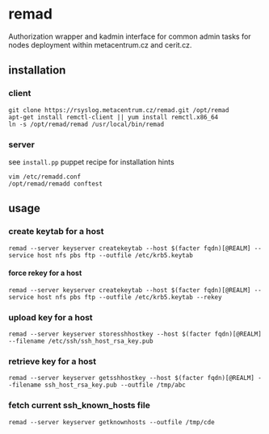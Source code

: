 # remad

Authorization wrapper and kadmin interface for common admin tasks for nodes
deployment within metacentrum.cz and cerit.cz.

## installation

### client
```
git clone https://rsyslog.metacentrum.cz/remad.git /opt/remad
apt-get install remctl-client || yum install remctl.x86_64
ln -s /opt/remad/remad /usr/local/bin/remad
```

### server
see `install.pp` puppet recipe for installation hints

```
vim /etc/remadd.conf
/opt/remad/remadd conftest
```

## usage

### create keytab for a host
```
remad --server keyserver createkeytab --host $(facter fqdn)[@REALM] --service host nfs pbs ftp --outfile /etc/krb5.keytab
```

#### force rekey for a host
```
remad --server keyserver createkeytab --host $(facter fqdn)[@REALM] --service host nfs pbs ftp --outfile /etc/krb5.keytab --rekey
```

### upload key for a host
```
remad --server keyserver storesshhostkey --host $(facter fqdn)[@REALM] --filename /etc/ssh/ssh_host_rsa_key.pub
```

### retrieve key for a host
```
remad --server keyserver getsshhostkey --host $(facter fqdn)[@REALM] --filename ssh_host_rsa_key.pub --outfile /tmp/abc
```

### fetch current ssh_known_hosts file
```
remad --server keyserver getknownhosts --outfile /tmp/cde
```
